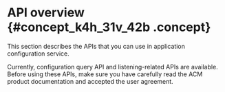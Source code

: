 # API overview {#concept_k4h_31v_42b .concept}

This section describes the APIs that you can use in application configuration service.

Currently, configuration query API and listening-related APIs are available.  Before using these APIs, make sure you have carefully read the ACM product documentation and accepted the user agreement.

